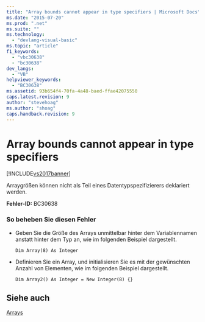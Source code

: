 ```yaml
---
title: "Array bounds cannot appear in type specifiers | Microsoft Docs"
ms.date: "2015-07-20"
ms.prod: ".net"
ms.suite: ""
ms.technology: 
  - "devlang-visual-basic"
ms.topic: "article"
f1_keywords: 
  - "vbc30638"
  - "bc30638"
dev_langs: 
  - "VB"
helpviewer_keywords: 
  - "BC30638"
ms.assetid: 93b654f4-70fa-4a48-baed-ffae42075550
caps.latest.revision: 9
author: "stevehoag"
ms.author: "shoag"
caps.handback.revision: 9
---
```

# Array bounds cannot appear in type specifiers
[!INCLUDE[vs2017banner](../../../visual-basic/includes/vs2017banner.md)]

Arraygrößen können nicht als Teil eines Datentypspezifizierers deklariert werden.  
  
 **Fehler\-ID:** BC30638  
  
### So beheben Sie diesen Fehler  
  
-   Geben Sie die Größe des Arrays unmittelbar hinter dem Variablennamen anstatt hinter dem Typ an, wie im folgenden Beispiel dargestellt.  
  
    ```  
    Dim Array(8) As Integer   
    ```  
  
-   Definieren Sie ein Array, und initialisieren Sie es mit der gewünschten Anzahl von Elementen, wie im folgenden Beispiel dargestellt.  
  
    ```  
    Dim Array2() As Integer = New Integer(8) {}  
    ```  
  
## Siehe auch  
 [Arrays](../../../visual-basic/programming-guide/language-features/arrays/index.md)